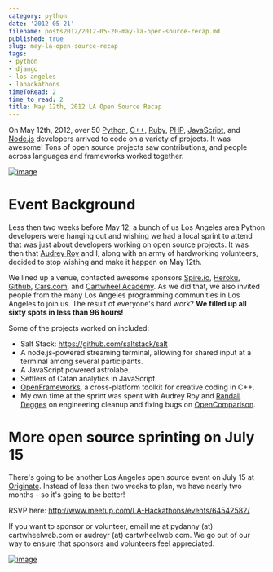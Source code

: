 ```yaml
---
category: python
date: '2012-05-21'
filename: posts2012/2012-05-20-may-la-open-source-recap.md
published: true
slug: may-la-open-source-recap
tags:
- python
- django
- los-angeles
- lahackathons
timeToRead: 2
time_to_read: 2
title: May 12th, 2012 LA Open Source Recap
---
```


On May 12th, 2012, over 50 [Python](http://python.org),
[C++](http://en.wikipedia.org/wiki/C%2B%2B),
[Ruby](http://www.ruby-lang.org/), [PHP](http://www.php.net/),
[JavaScript](http://en.wikipedia.org/wiki/JavaScript), and
[Node.js](http://nodejs.org/) developers arrived to code on a variety of
projects. It was awesome! Tons of open source projects saw
contributions, and people across languages and frameworks worked
together.

[![image](https://farm9.staticflickr.com/8007/7193954598_1b071cb5e4.jpg)](http://www.flickr.com/photos/59834630@N07/7193954598/)

Event Background
================

Less then two weeks before May 12, a bunch of us Los Angeles area Python
developers were hanging out and wishing we had a local sprint to attend
that was just about developers working on open source projects. It was
then that [Audrey Roy](http://audreymroy.com) and I, along with an army
of hardworking volunteers, decided to stop wishing and make it happen on
May 12th.

We lined up a venue, contacted awesome sponsors
[Spire.io](http://spire.io), [Heroku](http://heroku.com),
[Github](https://github.com), [Cars.com](http://cars.com), and
[Cartwheel Academy](https://academy.cartwheelweb.com). As we did that,
we also invited people from the many Los Angeles programming communities
in Los Angeles to join us. The result of everyone's hard work? **We
filled up all sixty spots in less than 96 hours!**

Some of the projects worked on included:

-   Salt Stack: <https://github.com/saltstack/salt>
-   A node.js-powered streaming terminal, allowing for shared input at a
    terminal among several participants.
-   A JavaScript powered astrolabe.
-   Settlers of Catan analytics in JavaScript.
-   [OpenFrameworks](http://www.openframeworks.cc/), a cross-platform
    toolkit for creative coding in C++.
-   My own time at the sprint was spent with Audrey Roy and [Randall
    Degges](http://rdegges.com) on engineering cleanup and fixing bugs
    on
    [OpenComparison](https://github.com/opencomparison/opencomparison).

More open source sprinting on July 15
=====================================

There's going to be another Los Angeles open source event on July 15 at
[Originate](http://originate.com/). Instead of less then two weeks to
plan, we have nearly two months - so it's going to be better!

RSVP here: <http://www.meetup.com/LA-Hackathons/events/64542582/>

If you want to sponsor or volunteer, email me at pydanny (at)
cartwheelweb.com or audreyr (at) cartwheelweb.com. We go out of our way
to ensure that sponsors and volunteers feel appreciated.

[![image](https://farm9.staticflickr.com/8003/7193961164_b26d27093d.jpg)](http://www.flickr.com/photos/59834630@N07/7193961164/)
